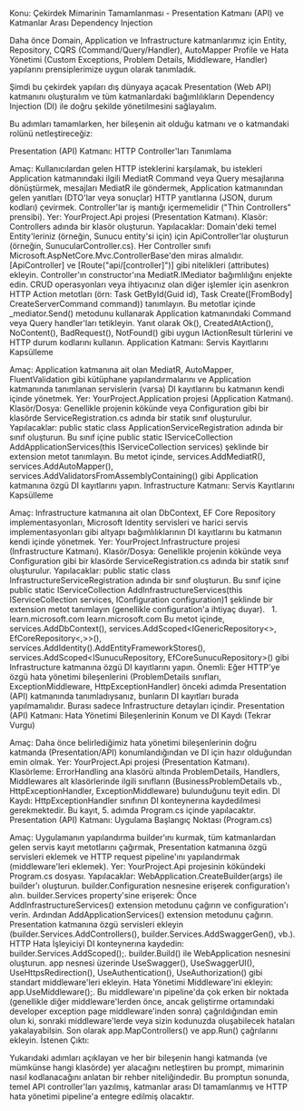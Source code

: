 Konu: Çekirdek Mimarinin Tamamlanması - Presentation Katmanı (API) ve Katmanlar Arası Dependency Injection

Daha önce Domain, Application ve Infrastructure katmanlarımız için Entity, Repository, CQRS (Command/Query/Handler), AutoMapper Profile ve Hata Yönetimi (Custom Exceptions, Problem Details, Middleware, Handler) yapılarını prensiplerimize uygun olarak tanımladık.

Şimdi bu çekirdek yapıları dış dünyaya açacak Presentation (Web API) katmanını oluşturalım ve tüm katmanlardaki bağımlılıkların Dependency Injection (DI) ile doğru şekilde yönetilmesini sağlayalım.

Bu adımları tamamlarken, her bileşenin ait olduğu katmanı ve o katmandaki rolünü netleştireceğiz:

Presentation (API) Katmanı: HTTP Controller'ları Tanımlama

Amaç: Kullanıcılardan gelen HTTP isteklerini karşılamak, bu istekleri Application katmanındaki ilgili MediatR Command veya Query mesajlarına dönüştürmek, mesajları MediatR ile göndermek, Application katmanından gelen yanıtları (DTO'lar veya sonuçlar) HTTP yanıtlarına (JSON, durum kodları) çevirmek. Controller'lar iş mantığı içermemelidir ("Thin Controllers" prensibi).
Yer: YourProject.Api projesi (Presentation Katmanı).
Klasör: Controllers adında bir klasör oluşturun.
Yapılacaklar:
Domain'deki temel Entity'leriniz (örneğin, Sunucu entity'si için) için ApiController'lar oluşturun (örneğin, SunucularController.cs).
Her Controller sınıfı Microsoft.AspNetCore.Mvc.ControllerBase'den miras almalıdır.
[ApiController] ve [Route("api/[controller]")] gibi nitelikleri (attributes) ekleyin.
Controller'ın constructor'ına MediatR.IMediator bağımlılığını enjekte edin.
CRUD operasyonları veya ihtiyacınız olan diğer işlemler için asenkron HTTP Action metotları (örn: Task<IActionResult> GetById(Guid id), Task<IActionResult> Create([FromBody] CreateServerCommand command)) tanımlayın. Bu metotlar içinde _mediator.Send() metodunu kullanarak Application katmanındaki Command veya Query handler'ları tetikleyin.
Yanıt olarak Ok(), CreatedAtAction(), NoContent(), BadRequest(), NotFound() gibi uygun IActionResult türlerini ve HTTP durum kodlarını kullanın.
Application Katmanı: Servis Kayıtlarını Kapsülleme

Amaç: Application katmanına ait olan MediatR, AutoMapper, FluentValidation gibi kütüphane yapılandırmalarını ve Application katmanında tanımlanan servislerin (varsa) DI kayıtlarını bu katmanın kendi içinde yönetmek.
Yer: YourProject.Application projesi (Application Katmanı).
Klasör/Dosya: Genellikle projenin kökünde veya Configuration gibi bir klasörde ServiceRegistration.cs adında bir statik sınıf oluşturulur.
Yapılacaklar:
public static class ApplicationServiceRegistration adında bir sınıf oluşturun.
Bu sınıf içine public static IServiceCollection AddApplicationServices(this IServiceCollection services) şeklinde bir extension metot tanımlayın.
Bu metot içinde, services.AddMediatR(), services.AddAutoMapper(), services.AddValidatorsFromAssemblyContaining() gibi Application katmanına özgü DI kayıtlarını yapın.
Infrastructure Katmanı: Servis Kayıtlarını Kapsülleme

Amaç: Infrastructure katmanına ait olan DbContext, EF Core Repository implementasyonları, Microsoft Identity servisleri ve harici servis implementasyonları gibi altyapı bağımlılıklarının DI kayıtlarını bu katmanın kendi içinde yönetmek.
Yer: YourProject.Infrastructure projesi (Infrastructure Katmanı).
Klasör/Dosya: Genellikle projenin kökünde veya Configuration gibi bir klasörde ServiceRegistration.cs adında bir statik sınıf oluşturulur.
Yapılacaklar:
public static class InfrastructureServiceRegistration adında bir sınıf oluşturun.
Bu sınıf içine public static IServiceCollection AddInfrastructureServices(this IServiceCollection services, IConfiguration configuration)1 şeklinde bir extension metot tanımlayın (genellikle configuration'a ihtiyaç duyar).   
1.
learn.microsoft.com
learn.microsoft.com
Bu metot içinde, services.AddDbContext(), services.AddScoped<IGenericRepository<>, EfCoreRepository<,>>(), services.AddIdentity().AddEntityFrameworkStores(), services.AddScoped<ISunucuRepository, EfCoreSunucuRepository>() gibi Infrastructure katmanına özgü DI kayıtlarını yapın.
Önemli: Eğer HTTP'ye özgü hata yönetimi bileşenlerini (ProblemDetails sınıfları, ExceptionMiddleware, HttpExceptionHandler) önceki adımda Presentation (API) katmanında tanımladıysanız, bunların DI kayıtları burada yapılmamalıdır. Burası sadece Infrastructure detayları içindir.
Presentation (API) Katmanı: Hata Yönetimi Bileşenlerinin Konum ve DI Kaydı (Tekrar Vurgu)

Amaç: Daha önce belirlediğimiz hata yönetimi bileşenlerinin doğru katmanda (Presentation/API) konumlandığından ve DI için hazır olduğundan emin olmak.
Yer: YourProject.Api projesi (Presentation Katmanı).
Klasörleme: ErrorHandling ana klasörü altında ProblemDetails, Handlers, Middlewares alt klasörlerinde ilgili sınıfların (BusinessProblemDetails vb., HttpExceptionHandler, ExceptionMiddleware) bulunduğunu teyit edin.
DI Kaydı: HttpExceptionHandler sınıfının DI konteynerına kaydedilmesi gerekmektedir. Bu kayıt, 5. adımda Program.cs içinde yapılacaktır.
Presentation (API) Katmanı: Uygulama Başlangıç Noktası (Program.cs)

Amaç: Uygulamanın yapılandırma builder'ını kurmak, tüm katmanlardan gelen servis kayıt metotlarını çağırmak, Presentation katmanına özgü servisleri eklemek ve HTTP request pipeline'ını yapılandırmak (middleware'leri eklemek).
Yer: YourProject.Api projesinin kökündeki Program.cs dosyası.
Yapılacaklar:
WebApplication.CreateBuilder(args) ile builder'ı oluşturun.
builder.Configuration nesnesine erişerek configuration'ı alın.
builder.Services property'sine erişerek:
Önce AddInfrastructureServices() extension metodunu çağırın ve configuration'ı verin.
Ardından AddApplicationServices() extension metodunu çağırın.
Presentation katmanına özgü servisleri ekleyin (builder.Services.AddControllers(), builder.Services.AddSwaggerGen(), vb.).
HTTP Hata İşleyiciyi DI konteynerına kaydedin: builder.Services.AddScoped<HttpExceptionHandler>();.
builder.Build() ile WebApplication nesnesini oluşturun.
app nesnesi üzerinde UseSwagger(), UseSwaggerUI(), UseHttpsRedirection(), UseAuthentication(), UseAuthorization() gibi standart middleware'leri ekleyin.
Hata Yönetimi Middleware'ini ekleyin: app.UseMiddleware<ExceptionMiddleware>();. Bu middleware'ın pipeline'da çok erken bir noktada (genellikle diğer middleware'lerden önce, ancak geliştirme ortamındaki developer exception page middleware'inden sonra) çağrıldığından emin olun ki, sonraki middleware'lerde veya sizin kodunuzda oluşabilecek hataları yakalayabilsin.
Son olarak app.MapControllers() ve app.Run() çağrılarını ekleyin.
İstenen Çıktı:

Yukarıdaki adımları açıklayan ve her bir bileşenin hangi katmanda (ve mümkünse hangi klasörde) yer alacağını netleştiren bu prompt, mimarinin nasıl kodlanacağını anlatan bir rehber niteliğindedir. Bu promptun sonunda, temel API controller'ları yazılmış, katmanlar arası DI tamamlanmış ve HTTP hata yönetimi pipeline'a entegre edilmiş olacaktır.